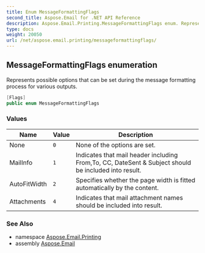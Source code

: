 ```yaml
---
title: Enum MessageFormattingFlags
second_title: Aspose.Email for .NET API Reference
description: Aspose.Email.Printing.MessageFormattingFlags enum. Represents possible options that can be set during the message formatting process for various outputs
type: docs
weight: 20050
url: /net/aspose.email.printing/messageformattingflags/
---
```

## MessageFormattingFlags enumeration

Represents possible options that can be set during the message formatting process for various outputs.

```csharp
[Flags]
public enum MessageFormattingFlags
```

### Values

| Name | Value | Description |
| --- | --- | --- |
| None | `0` | None of the options are set. |
| MailInfo | `1` | Indicates that mail header including From,To, CC, DateSent &amp; Subject should be included into result. |
| AutoFitWidth | `2` | Specifies whether the page width is fitted automatically by the content. |
| Attachments | `4` | Indicates that mail attachment names should be included into result. |

### See Also

* namespace [Aspose.Email.Printing](../../aspose.email.printing/)
* assembly [Aspose.Email](../../)


